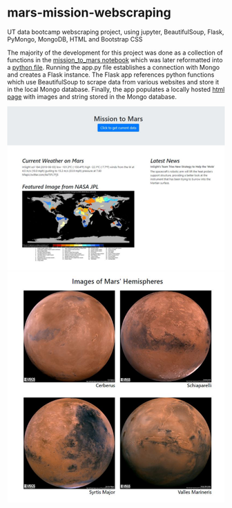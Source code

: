 # mars-mission-webscraping
UT data bootcamp webscraping project, using jupyter, BeautifulSoup, Flask, PyMongo, MongoDB, HTML and Bootstrap CSS

The majority of the development for this project was done as a collection of functions in the [mission_to_mars notebook](https://github.com/gthesing/10-mars-mission-webscraping/blob/master/mission_to_mars.ipynb) which was later reformatted into a [python file](https://github.com/gthesing/10-mars-mission-webscraping/blob/master/scrape_mars.py).  Running the app.py file establishes a connection with Mongo and creates a Flask instance. The Flask app references python functions which use BeautifulSoup to scrape data from various websites and store it in the local Mongo database. Finally, the app populates a locally hosted [html page](https://github.com/gthesing/10-mars-mission-webscraping/blob/master/templates/index.html) with images and string stored in the Mongo database. 

![screenshot1](https://github.com/gthesing/10-mars-mission-webscraping/blob/master/images/mars_ss1.JPG)
![screenshot2](https://github.com/gthesing/10-mars-mission-webscraping/blob/master/images/mars_ss2.JPG)


